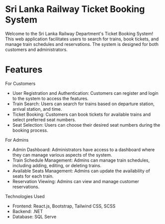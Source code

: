 # Sri Lanka Railway Ticket Booking System
Welcome to the Sri Lanka Railway Department's Ticket Booking System! This web application facilitates users to search for trains, book tickets, and manage train schedules and reservations. The system is designed for both customers and administrators.

# Features
For Customers
- User Registration and Authentication: Customers can register and login to the system to access the features.
- Train Search: Users can search for trains based on departure station, arrival station, and time.
- Ticket Booking: Customers can book tickets for available trains and select preferred seat numbers.
- Seat Selection: Users can choose their desired seat numbers during the booking process.
  
For Admins
- Admin Dashboard: Administrators have access to a dashboard where they can manage various aspects of the system.
- Train Schedule Management: Admins can manage train schedules, including adding, editing, or deleting trains.
- Available Seats Management: Admins can update the availability of seats for each train.
- Reservation Viewing: Admins can view and manage customer reservations.
  
Technologies Used
- Frontend: React.js, Bootstrap, Tailwind CSS, SCSS
- Backend: .NET
- Database: SQL Serve
